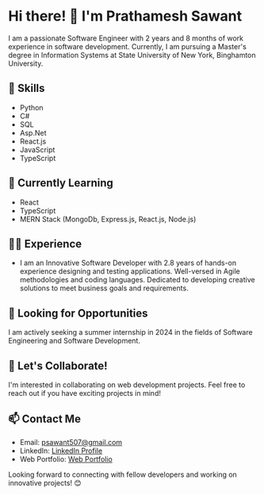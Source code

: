
# Hi there! 👋 I'm Prathamesh Sawant

I am a passionate Software Engineer with 2 years and 8 months of work experience in software development. Currently, I am pursuing a Master's degree in Information Systems at State University of New York, Binghamton University.

## 🚀 Skills
- Python
- C#
- SQL
- Asp.Net
- React.js
- JavaScript
- TypeScript

## 🌱 Currently Learning
- React
- TypeScript
- MERN Stack (MongoDb, Express.js, React.js, Node.js)

## 👨‍💻 Experience
- I am an Innovative Software Developer with 2.8 years of hands-on experience designing and testing applications. Well-versed in Agile methodologies and coding languages. Dedicated to developing creative solutions to meet business goals and requirements.

## 💼 Looking for Opportunities
I am actively seeking a summer internship in 2024 in the fields of Software Engineering and Software Development.

## 🤝 Let's Collaborate!
I'm interested in collaborating on web development projects. Feel free to reach out if you have exciting projects in mind!

## 📫 Contact Me
- Email: [psawant507@gmail.com](mailto:psawant507@gmail.com)
- LinkedIn: [LinkedIn Profile](https://www.linkedin.com/in/p-s-s-s/)
- Web Portfolio: [Web Portfolio](https://pss-0501.github.io/)

Looking forward to connecting with fellow developers and working on innovative projects! 😊


<!---
pss-0501/pss-0501 is a ✨ special ✨ repository because its `README.md` (this file) appears on your GitHub profile.
You can click the Preview link to take a look at your changes.
--->
